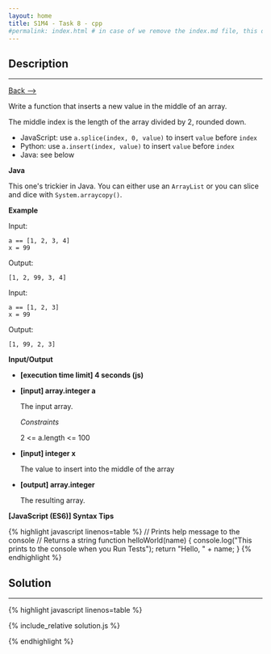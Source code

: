 ```yaml
---
layout: home
title: S1M4 - Task 8 - cpp
#permalink: index.html # in case of we remove the index.md file, this doc will be the index page
---
```


<div class="row">
<div class="columnStmt" markdown="1">

##  Description
------

[Back --> ](../README.md)

Write a function that inserts a new value in the middle of an array.

The middle index is the length of the array divided by 2, rounded down.

-   JavaScript: use `a.splice(index, 0, value)` to insert `value` before `index`
-   Python: use `a.insert(index, value)` to insert `value` before `index`
-   Java: see below

**Java**

This one's trickier in Java. You can either use an `ArrayList` or you can slice and dice with `System.arraycopy()`.

**Example**

Input:
```
a == [1, 2, 3, 4]
x = 99
```
Output:
```
[1, 2, 99, 3, 4]
```
Input:
```
a == [1, 2, 3]
x = 99
```
Output:
```
[1, 99, 2, 3]
```

**Input/Output**

* **[execution time limit] 4 seconds (js)**

* **[input] array.integer a**

    The input array.

    *Constraints*

    2 <= a.length <= 100

* **[input] integer x**

    The value to insert into the middle of the array

* **[output] array.integer**

    The resulting array.

**[JavaScript (ES6)] Syntax Tips**

{% highlight javascript linenos=table %}
// Prints help message to the console
// Returns a string
function helloWorld(name) {
    console.log("This prints to the console when you Run Tests");
    return "Hello, " + name;
}
{% endhighlight %}

</div>
<div class="columnSol" markdown="1">

## Solution
------

{% highlight javascript linenos=table %}

{% include_relative solution.js %}

{% endhighlight %}

</div>
</div>